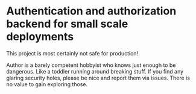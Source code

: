 # Authentication and authorization backend for small scale deployments

This project is most certainly not safe for production!

Author is a barely competent hobbyist who knows just enough to be dangerous.
Like a toddler running around breaking stuff.
If you find any glaring security holes, please be nice and report them via issues.
There is no value to gain exploring those.

